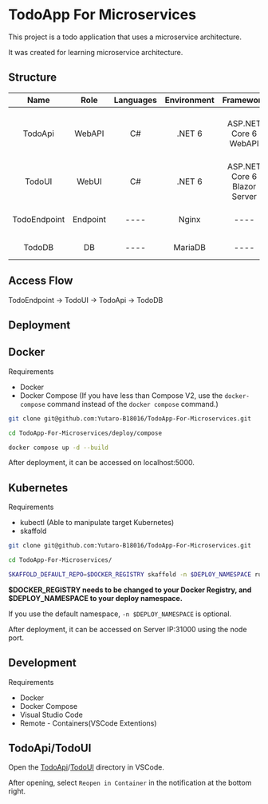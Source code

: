 # TodoApp For Microservices

This project is a todo application that uses a microservice architecture.

It was created for learning microservice architecture.

## Structure

|     Name     |   Role   | Languages | Environment |          Framework           | Description                                          | Dependences |
| :----------: | :------: | :-------: | :---------: | :--------------------------: | ---------------------------------------------------- | :---------: |
|   TodoApi    |  WebAPI  |    C#     |   .NET 6    |    ASP.NET Core 6 WebAPI     | CRUD WebAPI For Todo. Requirements MariaDB or MySQL. |   TodoDB    |
|    TodoUI    |  WebUI   |    C#     |   .NET 6    | ASP.NET Core 6 Blazor Server | WebUI For TodoApi.                                   |   TodoApi   |
| TodoEndpoint | Endpoint |   ----    |    Nginx    |             ----             | Nginx Reverse Proxy/TodoApp Endpoint.                |   TodoUI    |
|    TodoDB    |    DB    |   ----    |   MariaDB   |             ----             | DB For TodoApi.                                      |    ----     |

## Access Flow

TodoEndpoint -> TodoUI -> TodoApi -> TodoDB

## Deployment

## Docker

Requirements

- Docker
- Docker Compose (If you have less than Compose V2, use the `docker-compose` command instead of the `docker compose` command.)

```bash
git clone git@github.com:Yutaro-B18016/TodoApp-For-Microservices.git

cd TodoApp-For-Microservices/deploy/compose

docker compose up -d --build
```

After deployment, it can be accessed on localhost:5000.

## Kubernetes

Requirements

- kubectl (Able to manipulate target Kubernetes)
- skaffold

```bash
git clone git@github.com:Yutaro-B18016/TodoApp-For-Microservices.git

cd TodoApp-For-Microservices/

SKAFFOLD_DEFAULT_REPO=$DOCKER_REGISTRY skaffold -n $DEPLOY_NAMESPACE run
```

**$DOCKER_REGISTRY needs to be changed to your Docker Registry, and $DEPLOY_NAMESPACE to your deploy namespace.**

If you use the default namespace, `-n $DEPLOY_NAMESPACE` is optional.

After deployment, it can be accessed on Server IP:31000 using the node port.

## Development

Requirements

- Docker
- Docker Compose
- Visual Studio Code
- Remote - Containers(VSCode Extentions)

## TodoApi/TodoUI

Open the [TodoApi](./TodoApi/)/[TodoUI](./TodoUI) directory in VSCode.

After opening, select `Reopen in Container` in the notification at the bottom right.